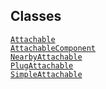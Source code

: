 ## Classes

<a href="../object/Attachable.html#Attachable"
target="main"><code>Attachable</code></a>  
<a href="../object/AttachableComponent.html#AttachableComponent"
target="main"><code>AttachableComponent</code></a>  
<a href="../object/NearbyAttachable.html#NearbyAttachable"
target="main"><code>NearbyAttachable</code></a>  
<a href="../object/PlugAttachable.html#PlugAttachable"
target="main"><code>PlugAttachable</code></a>  
<a href="../object/SimpleAttachable.html#SimpleAttachable"
target="main"><code>SimpleAttachable</code></a>  
